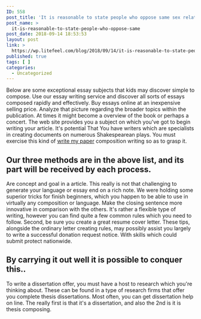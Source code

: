 ```yaml
---
ID: 558
post_title: 'It is reasonable to state people who oppose same sex relationship aren&#8217;t actively seeking to alter their thoughts, especially if they possess deeply-held spiritual convictions.'
post_name: >
  it-is-reasonable-to-state-people-who-oppose-same
post_date: 2018-09-14 18:53:53
layout: post
link: >
  https://wp.litefeel.com/blog/2018/09/14/it-is-reasonable-to-state-people-who-oppose-same/
published: true
tags: [ ]
categories:
  - Uncategorized
---
```

<p>Below are some exceptional essay subjects that kids may discover simple to compose. Use our essay writing service and discover all sorts of essays composed rapidly and effectively. Buy essays online at an inexpensive selling price. Analyze that picture regarding the broader topics within the publication. At times it might become a overview of the book or perhaps a concert.<!--more--> The web site provides you a subject on which you've got to begin writing your article. It's potential That You have writers which are specialists in creating documents on numerous Shakespearean plays. You must exercise this kind of <a href="https://www.affordable-papers.net/">write my paper</a> composition writing so as to grasp it.  <h2>Our three methods are in the above list, and its part will be received by each process.</h2><p>Are concept and goal in a article. This really is not that challenging to generate your language or essay end on a rich note. We were holding some superior tricks for finish beginners, which you happen to be able to use in virtually any composition or language. Make the closing sentence more innovative in comparison with the others. It's rather a flexible type of writing, however you can find quite a few common rules which you need to follow. Second, be sure you create a great resume cover letter. These tips, alongside the ordinary letter creating rules, may possibly assist you largely to write a successful donation request notice. With skills which could submit protect nationwide.    <h2>By carrying it out well it is possible to conquer this..</h2><p>To write a dissertation offer, you must have a host to research which you're thinking about. These can be found in a type of research firms that offer you complete thesis dissertations. Most often, you can get dissertation help on line. The really first is that it's a dissertation, and also the 2nd is it is thesis composing.